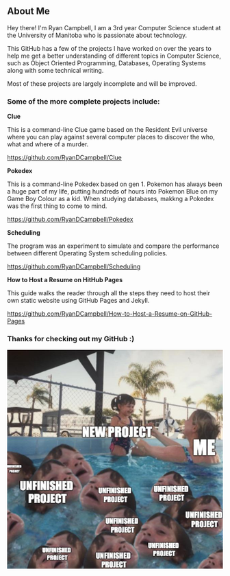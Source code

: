 
## About Me

Hey there! I'm Ryan Campbell, I am a 3rd year Computer Science student at the University of Manitoba who is passionate about technology. 

This GitHub has a few of the projects I have worked on over the years to help me get a better understanding of different topics in Computer Science, such as Object Oriented Programming, Databases, Operating Systems along with some technical writing.

Most of these projects are largely incomplete and will be improved.


### Some of the more complete projects include:

<b> Clue </b> 

This is a command-line Clue game based on the Resident Evil universe where you can play against several computer places to discover the who, what and where of a murder.

https://github.com/RyanDCampbell/Clue

<b> Pokedex </b>

This is a command-line Pokedex based on gen 1. Pokemon has always been a huge part of my life, putting hundreds of hours into Pokemon Blue on my Game Boy Colour as a kid. When studying databases, makkng a Pokedex was the first thing to come to mind.

https://github.com/RyanDCampbell/Pokedex

<b> Scheduling </b>

The program was an experiment to simulate and compare the performance between different Operating System scheduling policies.

https://github.com/RyanDCampbell/Scheduling

<b> How to Host a Resume on HitHub Pages </b>

This guide walks the reader through all the steps they need to host their own static website using GitHub Pages and Jekyll.

https://github.com/RyanDCampbell/How-to-Host-a-Resume-on-GitHub-Pages


### Thanks for checking out my GitHub :)
![GitHub Meme](https://github.com/RyanDCampbell/RyanDCampbell/blob/cecfd1fd7527e5cbf8ad099963f77407d74c5a77/GitHub%20Meme.jpg)
